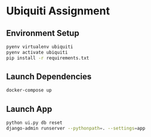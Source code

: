 # Ubiquiti Assignment

## Environment Setup

```sh
pyenv virtualenv ubiquiti
pyenv activate ubiquiti
pip install -r requirements.txt
```

## Launch Dependencies

```sh
docker-compose up
```

## Launch App

```sh
python ui.py db reset
django-admin runserver --pythonpath=. --settings=app
```
